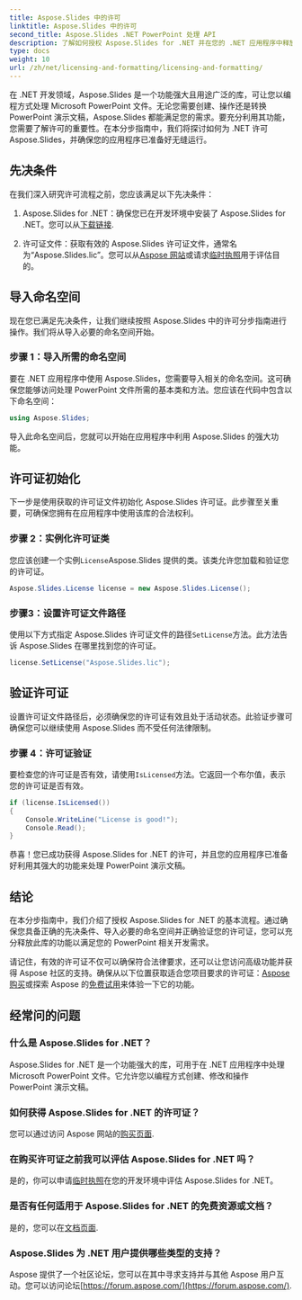 ```yaml
---
title: Aspose.Slides 中的许可
linktitle: Aspose.Slides 中的许可
second_title: Aspose.Slides .NET PowerPoint 处理 API
description: 了解如何授权 Aspose.Slides for .NET 并在您的 .NET 应用程序中释放 PowerPoint 操作的强大功能。
type: docs
weight: 10
url: /zh/net/licensing-and-formatting/licensing-and-formatting/
---
```


在 .NET 开发领域，Aspose.Slides 是一个功能强大且用途广泛的库，可让您以编程方式处理 Microsoft PowerPoint 文件。无论您需要创建、操作还是转换 PowerPoint 演示文稿，Aspose.Slides 都能满足您的需求。要充分利用其功能，您需要了解许可的重要性。在本分步指南中，我们将探讨如何为 .NET 许可 Aspose.Slides，并确保您的应用程序已准备好无缝运行。

## 先决条件

在我们深入研究许可流程之前，您应该满足以下先决条件：

1. Aspose.Slides for .NET：确保您已在开发环境中安装了 Aspose.Slides for .NET。您可以从[下载链接](https://releases.aspose.com/slides/net/).

2. 许可证文件：获取有效的 Aspose.Slides 许可证文件，通常名为“Aspose.Slides.lic”。您可以从[Aspose 网站](https://purchase.aspose.com/buy)或请求[临时执照](https://purchase.aspose.com/temporary-license/)用于评估目的。

## 导入命名空间

现在您已满足先决条件，让我们继续按照 Aspose.Slides 中的许可分步指南进行操作。我们将从导入必要的命名空间开始。

### 步骤 1：导入所需的命名空间

要在 .NET 应用程序中使用 Aspose.Slides，您需要导入相关的命名空间。这可确保您能够访问处理 PowerPoint 文件所需的基本类和方法。您应该在代码中包含以下命名空间：

```csharp
using Aspose.Slides;
```

导入此命名空间后，您就可以开始在应用程序中利用 Aspose.Slides 的强大功能。

## 许可证初始化

下一步是使用获取的许可证文件初始化 Aspose.Slides 许可证。此步骤至关重要，可确保您拥有在应用程序中使用该库的合法权利。

### 步骤 2：实例化许可证类

您应该创建一个实例`License`Aspose.Slides 提供的类。该类允许您加载和验证您的许可证。

```csharp
Aspose.Slides.License license = new Aspose.Slides.License();
```

### 步骤3：设置许可证文件路径

使用以下方式指定 Aspose.Slides 许可证文件的路径`SetLicense`方法。此方法告诉 Aspose.Slides 在哪里找到您的许可证。

```csharp
license.SetLicense("Aspose.Slides.lic");
```

## 验证许可证

设置许可证文件路径后，必须确保您的许可证有效且处于活动状态。此验证步骤可确保您可以继续使用 Aspose.Slides 而不受任何法律限制。

### 步骤 4：许可证验证

要检查您的许可证是否有效，请使用`IsLicensed`方法。它返回一个布尔值，表示您的许可证是否有效。

```csharp
if (license.IsLicensed())
{
    Console.WriteLine("License is good!");
    Console.Read();
}
```

恭喜！您已成功获得 Aspose.Slides for .NET 的许可，并且您的应用程序已准备好利用其强大的功能来处理 PowerPoint 演示文稿。

## 结论

在本分步指南中，我们介绍了授权 Aspose.Slides for .NET 的基本流程。通过确保您具备正确的先决条件、导入必要的命名空间并正确验证您的许可证，您可以充分释放此库的功能以满足您的 PowerPoint 相关开发需求。

请记住，有效的许可证不仅可以确保符合法律要求，还可以让您访问高级功能并获得 Aspose 社区的支持。确保从以下位置获取适合您项目要求的许可证：[Aspose 购买](https://purchase.aspose.com/buy)或探索 Aspose 的[免费试用](https://releases.aspose.com/)来体验一下它的功能。

## 经常问的问题

### 什么是 Aspose.Slides for .NET？
Aspose.Slides for .NET 是一个功能强大的库，可用于在 .NET 应用程序中处理 Microsoft PowerPoint 文件。它允许您以编程方式创建、修改和操作 PowerPoint 演示文稿。

### 如何获得 Aspose.Slides for .NET 的许可证？
您可以通过访问 Aspose 网站的[购买页面](https://purchase.aspose.com/buy).

### 在购买许可证之前我可以评估 Aspose.Slides for .NET 吗？
是的，你可以申请[临时执照](https://purchase.aspose.com/temporary-license/)在您的开发环境中评估 Aspose.Slides for .NET。

### 是否有任何适用于 Aspose.Slides for .NET 的免费资源或文档？
是的，您可以在[文档页面](https://reference.aspose.com/slides/net/).

### Aspose.Slides 为 .NET 用户提供哪些类型的支持？
 Aspose 提供了一个社区论坛，您可以在其中寻求支持并与其他 Aspose 用户互动。您可以访问论坛[https://forum.aspose.com/](https://forum.aspose.com/).